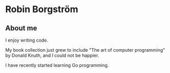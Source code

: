 # Robin Borgström

## About me
I enjoy writing code.

My book collection just grew to include "The art of computer programming" by Donald Knuth, and I could not be happier.

I have recently started learning Go programming.


<!---
Robinborg/Robinborg is a ✨ special ✨ repository because its `README.md` (this file) appears on your GitHub profile.
You can click the Preview link to take a look at your changes.
--->

